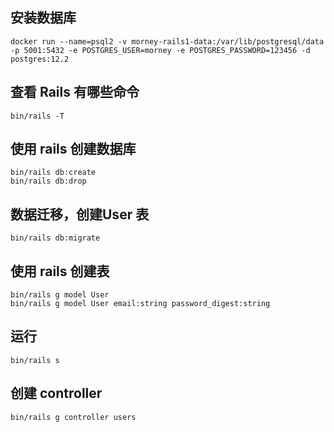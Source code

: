 ## 安装数据库
```
docker run --name=psql2 -v morney-rails1-data:/var/lib/postgresql/data -p 5001:5432 -e POSTGRES_USER=morney -e POSTGRES_PASSWORD=123456 -d postgres:12.2
```
## 查看 Rails 有哪些命令
```
bin/rails -T
```
## 使用 rails 创建数据库
```
bin/rails db:create
bin/rails db:drop
```
## 数据迁移，创建User 表
```
bin/rails db:migrate
```
## 使用 rails 创建表
```
bin/rails g model User
bin/rails g model User email:string password_digest:string
```

## 运行
```
bin/rails s
```

## 创建 controller
```
bin/rails g controller users
```